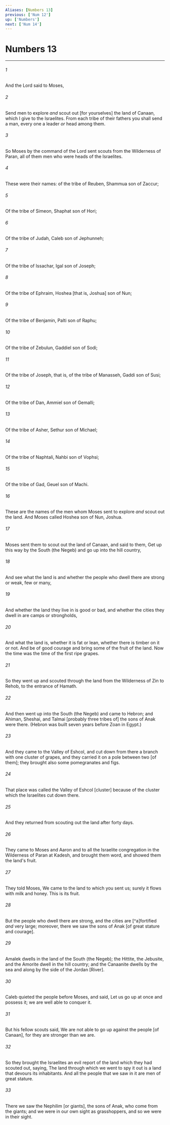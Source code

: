 ```yaml
---
Aliases: [Numbers 13]
previous: ['Num 12']
up: ['Numbers']
next: ['Num 14']
---
```

# Numbers 13

***














###### 1 






And the Lord said to Moses, 













###### 2 






Send men to explore _and_ scout out [for yourselves] the land of Canaan, which I give to the Israelites. From each tribe of their fathers you shall send a man, every one a leader _or_ head among them. 













###### 3 






So Moses by the command of the Lord sent scouts from the Wilderness of Paran, all of them men who were heads of the Israelites. 













###### 4 






These were their names: of the tribe of Reuben, Shammua son of Zaccur; 













###### 5 






Of the tribe of Simeon, Shaphat son of Hori; 













###### 6 






Of the tribe of Judah, Caleb son of Jephunneh; 













###### 7 






Of the tribe of Issachar, Igal son of Joseph; 













###### 8 






Of the tribe of Ephraim, Hoshea [that is, Joshua] son of Nun; 













###### 9 






Of the tribe of Benjamin, Palti son of Raphu; 













###### 10 






Of the tribe of Zebulun, Gaddiel son of Sodi; 













###### 11 






Of the tribe of Joseph, that is, of the tribe of Manasseh, Gaddi son of Susi; 













###### 12 






Of the tribe of Dan, Ammiel son of Gemalli; 













###### 13 






Of the tribe of Asher, Sethur son of Michael; 













###### 14 






Of the tribe of Naphtali, Nahbi son of Vophsi; 













###### 15 






Of the tribe of Gad, Geuel son of Machi. 













###### 16 






These are the names of the men whom Moses sent to explore _and_ scout out the land. And Moses called Hoshea son of Nun, Joshua. 













###### 17 






Moses sent them to scout out the land of Canaan, and said to them, Get up this way by the South (the Negeb) and go up into the hill country, 













###### 18 






And see what the land is and whether the people who dwell there are strong or weak, few or many, 













###### 19 






And whether the land they live in is good or bad, and whether the cities they dwell in are camps or strongholds, 













###### 20 






And what the land is, whether it is fat or lean, whether there is timber on it or not. And be of good courage and bring some of the fruit of the land. Now the time was the time of the first ripe grapes. 













###### 21 






So they went up and scouted through the land from the Wilderness of Zin to Rehob, to the entrance of Hamath. 













###### 22 






And then went up into the South (the Negeb) and came to Hebron; and Ahiman, Sheshai, and Talmai [probably three tribes of] the sons of Anak were there. (Hebron was built seven years before Zoan in Egypt.) 













###### 23 






And they came to the Valley of Eshcol, and cut down from there a branch with one cluster of grapes, and they carried it on a pole between two [of them]; they brought also some pomegranates and figs. 













###### 24 






That place was called the Valley of Eshcol [cluster] because of the cluster which the Israelites cut down there. 













###### 25 






And they returned from scouting out the land after forty days. 













###### 26 






They came to Moses and Aaron and to all the Israelite congregation in the Wilderness of Paran at Kadesh, and brought them word, and showed them the land's fruit. 













###### 27 






They told Moses, We came to the land to which you sent us; surely it flows with milk and honey. This is its fruit. 













###### 28 






But the people who dwell there are strong, and the cities are [^a]fortified _and_ very large; moreover, there we saw the sons of Anak [of great stature and courage]. 













###### 29 






Amalek dwells in the land of the South (the Negeb); the Hittite, the Jebusite, and the Amorite dwell in the hill country; and the Canaanite dwells by the sea and along by the side of the Jordan [River]. 













###### 30 






Caleb quieted the people before Moses, and said, Let us go up at once and possess it; we are well able to conquer it. 













###### 31 






But his fellow scouts said, We are not able to go up against the people [of Canaan], for they are stronger than we are. 













###### 32 






So they brought the Israelites an evil report of the land which they had scouted out, saying, The land through which we went to spy it out is a land that devours its inhabitants. And all the people that we saw in it are men of great stature. 













###### 33 






There we saw the Nephilim [or giants], the sons of Anak, who come from the giants; and we were in our own sight as grasshoppers, and so we were in their sight.
